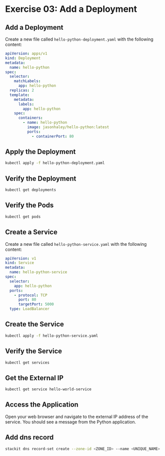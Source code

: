 
# Exercise 03: Add a Deployment

## Add a Deployment

Create a new file called `hello-python-deployment.yaml` with the following content:

```yaml
apiVersion: apps/v1
kind: Deployment
metadata:
  name: hello-python
spec:
  selector:
    matchLabels:
      app: hello-python
  replicas: 2
  template:
    metadata:
      labels:
        app: hello-python
    spec:
      containers:
        - name: hello-python
          image: jasonhaley/hello-python:latest
          ports:
            - containerPort: 80
```
## Apply the Deployment

```bash
kubectl apply -f hello-python-deployment.yaml
```
## Verify the Deployment

```bash
kubectl get deployments
```
## Verify the Pods

```bash
kubectl get pods
```

## Create a Service

Create a new file called `hello-python-service.yaml` with the following content:

```yaml
apiVersion: v1
kind: Service
metadata:
  name: hello-python-service
spec:
  selector:
    app: hello-python
  ports:
    - protocol: TCP
      port: 80
      targetPort: 5000
  type: LoadBalancer
```

## Create the Service

```bash
kubectl apply -f hello-python-service.yaml
```

## Verify the Service

```bash
kubectl get services
```
## Get the External IP

```bash
kubectl get service hello-world-service
```
## Access the Application
Open your web browser and navigate to the external IP address of the service. 
You should see a message from the Python application.

## Add dns record

```bash
stackit dns record-set create --zone-id <ZONE_ID> --name <UNIQUE_NAME> --type A --record <EXTERNAL_IP>
```


